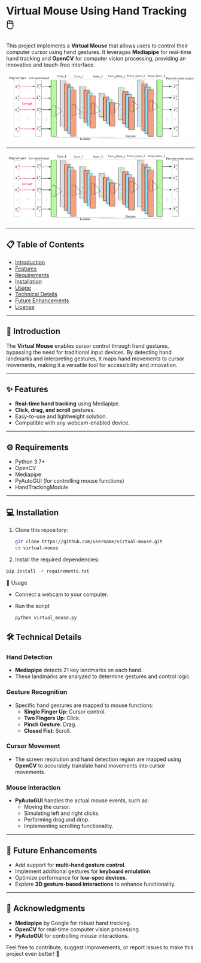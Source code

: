 # Virtual Mouse Using Hand Tracking 🖱️

This project implements a **Virtual Mouse** that allows users to control their computer cursor using hand gestures. It leverages **Mediapipe** for real-time hand tracking and **OpenCV** for computer vision processing, providing an innovative and touch-free interface.

![Results](https://github.com/manumishra12/Noising-Denoising/blob/main/Images/Convolutional%20Denoising%20Autoencoder%20Architecture.png)

---
![Results](https://github.com/manumishra12/Noising-Denoising/blob/main/Images/Convolutional%20Denoising%20Autoencoder%20Architecture.png)

---

## 📋 Table of Contents
- [Introduction](#introduction)
- [Features](#features)
- [Requirements](#requirements)
- [Installation](#installation)
- [Usage](#usage)
- [Technical Details](#technical-details)
- [Future Enhancements](#future-enhancements)
- [License](#license)

---

## 📖 Introduction

The **Virtual Mouse** enables cursor control through hand gestures, bypassing the need for traditional input devices. By detecting hand landmarks and interpreting gestures, it maps hand movements to cursor movements, making it a versatile tool for accessibility and innovation.

---

## ✨ Features

- **Real-time hand tracking** using Mediapipe.
- **Click, drag, and scroll** gestures.
- Easy-to-use and lightweight solution.
- Compatible with any webcam-enabled device.

---

## ⚙️ Requirements

- Python 3.7+
- OpenCV
- Mediapipe
- PyAutoGUI (for controlling mouse functions)
- HandTrackingModule

---

## 💻 Installation

1. Clone this repository:
   ```bash
   git clone https://github.com/username/virtual-mouse.git
   cd virtual-mouse
   ```

2. Install the required dependencies:
  ```bash
  pip install -r requirements.txt
   ```

🚀 Usage
- Connect a webcam to your computer.
- Run the script

  ```bash
  python virtual_mouse.py
  ```

## 🛠️ Technical Details

### **Hand Detection**
- **Mediapipe** detects 21 key landmarks on each hand.
- These landmarks are analyzed to determine gestures and control logic.

### **Gesture Recognition**
- Specific hand gestures are mapped to mouse functions:
  - **Single Finger Up**: Cursor control.
  - **Two Fingers Up**: Click.
  - **Pinch Gesture**: Drag.
  - **Closed Fist**: Scroll.

### **Cursor Movement**
- The screen resolution and hand detection region are mapped using **OpenCV** to accurately translate hand movements into cursor movements.

### **Mouse Interaction**
- **PyAutoGUI** handles the actual mouse events, such as:
  - Moving the cursor.
  - Simulating left and right clicks.
  - Performing drag and drop.
  - Implementing scrolling functionality.

---

## 🚀 Future Enhancements

- Add support for **multi-hand gesture control**.
- Implement additional gestures for **keyboard emulation**.
- Optimize performance for **low-spec devices**.
- Explore **3D gesture-based interactions** to enhance functionality.

---

## 🌟 Acknowledgments

- **Mediapipe** by Google for robust hand tracking.
- **OpenCV** for real-time computer vision processing.
- **PyAutoGUI** for controlling mouse interactions.

Feel free to contribute, suggest improvements, or report issues to make this project even better! 🚀


